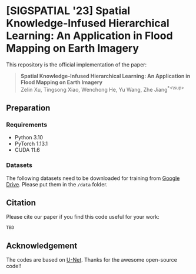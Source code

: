 # [SIGSPATIAL '23] Spatial Knowledge-Infused Hierarchical Learning: An Application in Flood Mapping on Earth Imagery 
This repository is the official implementation of the paper: 
> **Spatial Knowledge-Infused Hierarchical Learning: An Application in Flood Mapping on Earth Imagery** <br>
> Zelin Xu, Tingsong Xiao, Wenchong He, Yu Wang, Zhe Jiang<sup>*<\sup>

## Preparation
### Requirements
- Python 3.10
- PyTorch 1.13.1
- CUDA 11.6
### Datasets
The following datasets need to be downloaded for training from [Google Drive](https://drive.google.com/drive/folders/1-lIMF7hMO6NZ80jhLzWi4jWPEg4l58fy). Please put them in the `/data` folder.

## Citation
Please cite our paper if you find this code useful for your work:
```
TBD
```

## Acknowledgement
The codes are based on [U-Net](https://github.com/milesial/Pytorch-UNet). Thanks for the awesome open-source code!!
